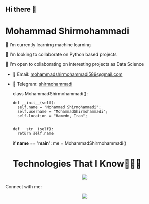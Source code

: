 ## Hi there 👋


  # Mohammad Shirmohammadi


🌱 I’m currently learning machine learning

👯 I’m looking to collaborate on Python based projects

🤝 I'm open to collaborating on interesting projects as Data Science

- 📧 Email: [mohammadshirmohammadi589@gmail.com](mailto:mohammadshirmohammadi589@gmail.com)

- 💬 Telegram: [shirmohammadi](https://t.me/shirmohammadi)


    class MohammadShirmohammadi():
    
      def __init__(self):
        self.name = "Mohammad Shirmohammadi";
        self.username = "MohammadShirmohammadi";
        self.location = "Hamedn, Iran";
    
  
      def __str__(self):
        return self.name

    if __name__ == '__main__':
        me = MohammadShirmohammadi()


  #  Technologies That I Know👨🏻‍💻




<p align="center">
  <a href="https://skillicons.dev">
    <img src="https://skillicons.dev/icons?i=git,github,linux,mysql,pycharm,py,vscode,cs,anaconda" />
  </a>
</p>


Connect with me:

<p align="center">
  <a href="https://skillicons.dev">
    <img src="https://skillicons.dev/icons?i=gmail" />
  </a>
</p>
<!--
**mohammadshirmohammadi589/mohammadshirmohammadi589** is a ✨ _special_ ✨ repository because its `README.md` (this file) appears on your GitHub profile.

Here are some ideas to get you started:

- 🔭 I’m currently working on ...
- 🌱 I’m currently learning ...
- 👯 I’m looking to collaborate on ...
- 🤔 I’m looking for help with ...
- 💬 Ask me about ...
- 📫 How to reach me: ...
- 😄 Pronouns: ...
- ⚡ Fun fact: ...
-->
